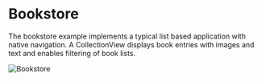 # Bookstore

The bookstore example implements a typical list based application with native navigation. A CollectionView displays book entries with images and text and enables filtering of book lists.

![Bookstore](https://tabrisjs.com/assets/public-content/img/examples/bookstore.jpeg)